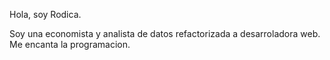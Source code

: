 Hola, soy Rodica. 

Soy una economista y analista de datos refactorizada a desarroladora web. 
Me encanta la programacion.  





